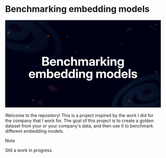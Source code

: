# Benchmarking embedding models

![Cover image](./images/thumbnail.jpg)

Welcome to the repository! This is a project inspired by the work I did for the company that I work for. The goal of this project is to create a golden dataset from your or your company's data, and then use it to benchmark different embedding models.

> [!NOTE]
> Still a work in progress.
